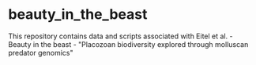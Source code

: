 # beauty_in_the_beast

This repository contains data and scripts associated with Eitel et al. - Beauty in the beast - "Placozoan biodiversity explored through molluscan predator genomics"